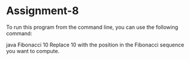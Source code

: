 # Assignment-8
To run this program from the command line, you can use the following command:

java Fibonacci 10
Replace 10 with the position in the Fibonacci sequence you want to compute.
